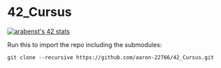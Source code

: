 # 42_Cursus

[![arabenst's 42 stats](https://badge42.vercel.app/api/v2/clav54d3u00110fky9m2d889w/stats?cursusId=21&coalitionId=160)](https://github.com/JaeSeoKim/badge42)



Run this to import the repo including the submodules:
```
git clone --recursive https://github.com/aaron-22766/42_Cursus.git
```
